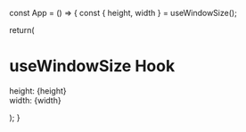 const App = () => {
const { height, width } = useWindowSize();

return(
<div className="box">
<h1>useWindowSize Hook</h1>
<p>
height: {height}<br />
width: {width}
</p>
</div>
);
}
